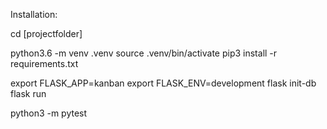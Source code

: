 Installation:

cd [projectfolder]

python3.6 -m venv .venv
source .venv/bin/activate
pip3 install -r requirements.txt

export FLASK_APP=kanban
export FLASK_ENV=development
flask init-db
flask run

python3 -m pytest
